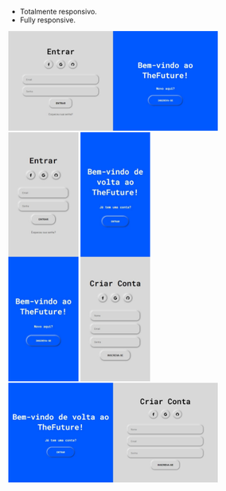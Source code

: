 * Totalmente responsivo.
* Fully responsive.

<img height="200em" src="/image/sign_in.jpeg"></img>
<img height="500em" src="/image/sign_in_mobile.jpeg"></img>
<img height="500em" src="/image/sign_up_mobilee.jpeg"></img>
<img height="200em" src="/image/sign_up.jpeg"></img>